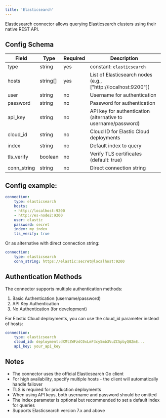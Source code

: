 ```yaml
---
title: 'Elasticsearch'
---
```


Elasticsearch connector allows querying Elasticsearch clusters using their native REST API.

## Config Schema

| Field | Type | Required | Description |
|-------|------|----------|-------------|
| type | string | yes | constant: `elasticsearch` |
| hosts | string[] | yes | List of Elasticsearch nodes (e.g., ["http://localhost:9200"]) |
| user | string | no | Username for authentication |
| password | string | no | Password for authentication |
| api_key | string | no | API key for authentication (alternative to username/password) |
| cloud_id | string | no | Cloud ID for Elastic Cloud deployments |
| index | string | no | Default index to query |
| tls_verify | boolean | no | Verify TLS certificates (default: true) |
| conn_string | string | no | Direct connection string |

## Config example:

```yaml
connection:
    type: elasticsearch
    hosts:
    - http://localhost:9200
    - http://es-node2:9200
    user: elastic
    password: secret
    index: my_index
    tls_verify: true
```

Or as alternative with direct connection string:

```yaml
connection:
    type: elasticsearch
    conn_string: https://elastic:secret@localhost:9200
```

## Authentication Methods

The connector supports multiple authentication methods:

1. Basic Authentication (username/password)
2. API Key Authentication
3. No Authentication (for development)

For Elastic Cloud deployments, you can use the cloud_id parameter instead of hosts:

```yaml
connection:
    type: elasticsearch
    cloud_id: deployment:dXMtZWFzdC0xLmF3cy5mb3VuZC5pbyQ0ZmE...
    api_key: your_api_key
```

## Notes

- The connector uses the official Elasticsearch Go client
- For high availability, specify multiple hosts - the client will automatically handle failover
- TLS is required for production deployments
- When using API keys, both username and password should be omitted
- The index parameter is optional but recommended to set a default index for queries
- Supports Elasticsearch version 7.x and above
